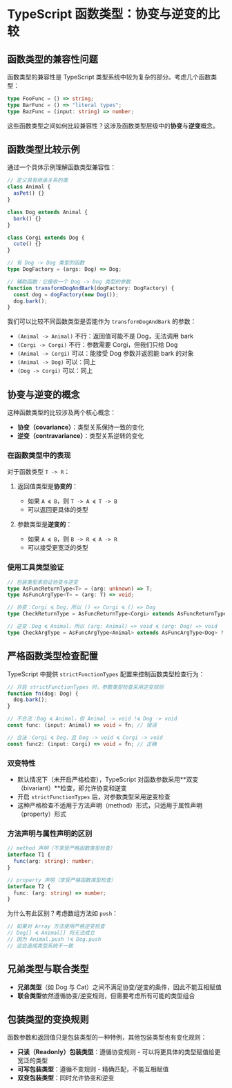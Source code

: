 # TypeScript 函数类型：协变与逆变的比较

## 函数类型的兼容性问题

函数类型的兼容性是 TypeScript 类型系统中较为复杂的部分。考虑几个函数类型：

```typescript
type FooFunc = () => string;
type BarFunc = () => "literal types";
type BazFunc = (input: string) => number;
```

这些函数类型之间如何比较兼容性？这涉及函数类型层级中的**协变**与**逆变**概念。

## 函数类型比较示例

通过一个具体示例理解函数类型兼容性：

```typescript
// 定义具有继承关系的类
class Animal {
  asPet() {}
}

class Dog extends Animal {
  bark() {}
}

class Corgi extends Dog {
  cute() {}
}

// 有 Dog -> Dog 类型的函数
type DogFactory = (args: Dog) => Dog;

// 辅助函数：它接收一个 Dog -> Dog 类型的参数
function transformDogAndBark(dogFactory: DogFactory) {
  const dog = dogFactory(new Dog());
  dog.bark();
}
```

我们可以比较不同函数类型是否能作为 `transformDogAndBark` 的参数：

- `(Animal -> Animal)` 不行：返回值可能不是 Dog，无法调用 bark
- `(Corgi -> Corgi)` 不行：参数需要 Corgi，但我们只给 Dog
- `(Animal -> Corgi)` 可以：能接受 Dog 参数并返回能 bark 的对象
- `(Animal -> Dog)` 可以：同上
- `(Dog -> Corgi)` 可以：同上

## 协变与逆变的概念

这种函数类型的比较涉及两个核心概念：

- **协变（covariance）**：类型关系保持一致的变化
- **逆变（contravariance）**：类型关系逆转的变化

### 在函数类型中的表现

对于函数类型 `T -> R`：

1. 返回值类型是**协变的**：
   - 如果 `A ≼ B`，则 `T -> A ≼ T -> B`
   - 可以返回更具体的类型

2. 参数类型是**逆变的**：
   - 如果 `A ≼ B`，则 `B -> R ≼ A -> R`
   - 可以接受更宽泛的类型

### 使用工具类型验证

```typescript
// 包装类型来验证协变与逆变
type AsFuncReturnType<T> = (arg: unknown) => T;
type AsFuncArgType<T> = (arg: T) => void;

// 协变：Corgi ≼ Dog，所以 () => Corgi ≼ () => Dog
type CheckReturnType = AsFuncReturnType<Corgi> extends AsFuncReturnType<Dog> ? true : false; // true

// 逆变：Dog ≼ Animal，所以 (arg: Animal) => void ≼ (arg: Dog) => void
type CheckArgType = AsFuncArgType<Animal> extends AsFuncArgType<Dog> ? true : false; // true
```

## 严格函数类型检查配置

TypeScript 中提供 `strictFunctionTypes` 配置来控制函数类型检查行为：

```typescript
// 开启 strictFunctionTypes 时，参数类型检查采用逆变规则
function fn(dog: Dog) {
  dog.bark();
}

// 不合法：Dog ≼ Animal，但 Animal -> void !≼ Dog -> void
const func: (input: Animal) => void = fn; // 错误

// 合法：Corgi ≼ Dog，且 Dog -> void ≼ Corgi -> void
const func2: (input: Corgi) => void = fn; // 正确
```

### 双变特性

- 默认情况下（未开启严格检查），TypeScript 对函数参数采用**双变（bivariant）**检查，即允许协变和逆变
- 开启 `strictFunctionTypes` 后，对参数类型采用逆变检查
- 这种严格检查不适用于方法声明（method）形式，只适用于属性声明（property）形式

### 方法声明与属性声明的区别

```typescript
// method 声明（不享受严格函数类型检查）
interface T1 {
  func(arg: string): number;
}

// property 声明（享受严格函数类型检查）
interface T2 {
  func: (arg: string) => number;
}
```

为什么有此区别？考虑数组方法如 `push`：

```typescript
// 如果对 Array 方法使用严格逆变检查
// Dog[] ≼ Animal[] 将无法成立
// 因为 Animal.push !≼ Dog.push
// 这会造成类型系统不一致
```

## 兄弟类型与联合类型

- **兄弟类型**（如 Dog 与 Cat）之间不满足协变/逆变的条件，因此不能互相赋值
- **联合类型**依然遵循协变/逆变规则，但需要考虑所有可能的类型组合

## 包装类型的变换规则

函数参数和返回值只是包装类型的一种特例，其他包装类型也有变化规则：

- **只读（Readonly）包装类型**：遵循协变规则 - 可以将更具体的类型赋值给更宽泛的类型
- **可写包装类型**：遵循不变规则 - 精确匹配，不能互相赋值
- **双变包装类型**：同时允许协变和逆变
